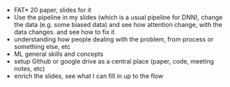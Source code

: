 - FAT\* 20 paper, slides for it
- Use the pipeline in my slides (which is a usual pipeline for DNN), change the data (e.g. some biased data) and see how attention change, with the data changes. and see how to fix it
- understanding how people dealing with the problem, from process or something else, etc
- ML general skills and concepts
- setup Github or google drive as a central place (paper, code, meeting notes, etc)
- enrich the slides, see what I can fill in up to the flow
